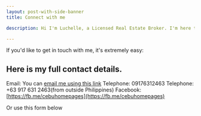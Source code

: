 ```yaml
---
layout: post-with-side-banner
title: Connect with me

description: Hi I'm Luchelle, a Licensed Real Estate Broker. I'm here to help you with your real estate needs, whether you want to buy a house or a condo or you want to sell your property. My goal is to make real estates easy for you. Contact me through +639176312463

---
```


If you'd like to get in touch with me, it's extremely easy:

## Here is my full contact details.

Email: You can [email me using this link](mailto:luchelle@cebuhomepages.com)
Telephone: 09176312463
Telephone: +63 917 631 2463(from outside Philippines)
Facebook: [https://fb.me/cebuhomepages](https://fb.me/cebuhomepages)

Or use this form below